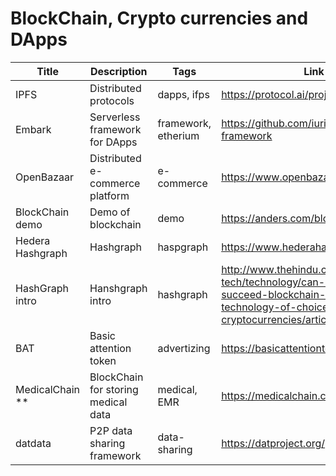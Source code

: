 # BlockChain, Crypto currencies and DApps

Title | Description | Tags | Link
------------ | ------------- | ---------- | --------------
IPFS | Distributed protocols | dapps, ifps | https://protocol.ai/projects/
Embark | Serverless framework for DApps | framework, etherium | https://github.com/iurimatias/embark-framework
OpenBazaar | Distributed e-commerce platform | e-commerce | https://www.openbazaar.org/
BlockChain demo | Demo of blockchain | demo | https://anders.com/blockchain/
Hedera Hashgraph | Hashgraph | haspgraph | https://www.hederahashgraph.com/
HashGraph intro | Hanshgraph intro | hashgraph | http://www.thehindu.com/sci-tech/technology/can-hashgraph-succeed-blockchain-as-the-technology-of-choice-for-cryptocurrencies/article23348176.ece
BAT | Basic attention token | advertizing | https://basicattentiontoken.org/
MedicalChain ** | BlockChain for storing medical data | medical, EMR | https://medicalchain.com/en/
datdata | P2P data sharing framework | data-sharing | https://datproject.org/
